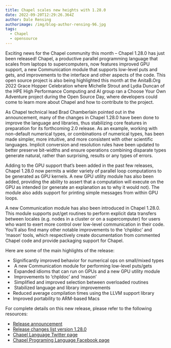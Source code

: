 ```yaml
---
title: Chapel scales new heights with 1.28.0
date: 2022-09-20T12:29:26.364Z
author: Dale Rensing
authorimage: /img/blog-author-rensing-96.jpg
tags:
  - Chapel
  - opensource
---
```

Exciting news for the Chapel community this month – Chapel 1.28.0 has just been released! Chapel, a productive parallel programming language that scales from laptops to supercomputers, now features improved GPU support, a new Communication module that supports low-level puts and gets, and improvements to the interface and other aspects of the code. This open source project is also being highlighted this month at the AnitaB.Org 2022 Grace Hopper Celebration where Michelle Strout and Lydia Duncan of the HPE High Performance Computing and AI group ran a Choose Your Own Adventure project during the Open Source Day, where developers could come to learn more about Chapel and how to contribute to the project.

As Chapel technical lead Brad Chamberlain pointed out in the announcement, many of the changes in Chapel 1.28.0 have been done to improve the language and libraries, thus stabilizing core features in preparation for its forthcoming 2.0 release. As an example, working with non-default numerical types, or combinations of numerical types, has been made simpler, more intuitive, and more consistent with other scientific languages. Implicit conversion and resolution rules have been updated to better preserve bit-widths and ensure operations combining disparate types generate natural, rather than surprising, results or any types of errors.

Adding to the GPU support that’s been added in the past few releases, Chapel 1.28.0 now permits a wider variety of parallel loop computations to be generated as GPU kernels. A new GPU utility module has also been added, providing the ability to assert that a computation will execute on the GPU as intended (or generate an explanation as to why it would not). The module also adds support for printing simple messages from within GPU loops.

A new Communication module has also been introduced in Chapel 1.28.0. This module supports put/get routines to perform explicit data transfers between locales (e.g. nodes in a cluster or on a supercomputer) for users who want to exert more control over low-level communication in their code. You’ll also find many other notable improvements to the ‘chpldoc’ and ‘mason’ tools, which respectively create documentation from commented Chapel code and provide packaging support for Chapel.

Here are some of the main highlights of the release:

* Significantly improved behavior for numerical ops on small/mixed types
*  A new Communication module for performing low-level puts/gets
*  Expanded idioms that can run on GPUs and a new GPU utility module
*  Improvements to ‘chpldoc’ and ‘mason’
*  Simplified and improved selection between overloaded routines
*  Stabilized language and library improvements
* Reduced average compilation times using the LLVM support library
* Improved portability to ARM-based Macs

For complete details on this new release, please refer to the following resources:

* [Release announcement](https://chapel.discourse.group/t/announcing-chapel-1-28-0/16129)
* [Release changes list version 1.28.0](https://github.com/chapel-lang/chapel/blob/release/1.28/CHANGES.md)
* [Chapel Language Twitter page](https://twitter.com/ChapelLanguage)
* [Chapel Programing Language Facebook page](https://www.facebook.com/ChapelLanguage/)